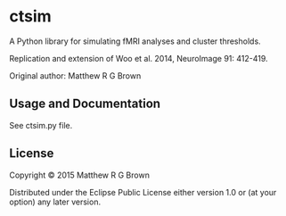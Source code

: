 # ctsim

A Python library for simulating fMRI analyses and cluster thresholds.

Replication and extension of Woo et al. 2014, NeuroImage 91: 412-419.

Original author: Matthew R G Brown

## Usage and Documentation

See ctsim.py file.

## License

Copyright © 2015 Matthew R G Brown

Distributed under the Eclipse Public License either version 1.0 or (at
your option) any later version.
